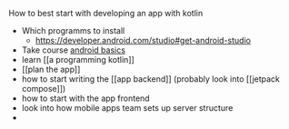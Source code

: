 How to best start with developing an app with kotlin

- Which programms to install
	- https://developer.android.com/studio#get-android-studio
- Take course [android basics](https://developer.android.com/courses/android-basics-compose/course)
- learn [[a programming kotlin]]
- [[plan the app]]
- how to start writing the [[app backend]] (probably look into [[jetpack compose]])
- how to start with the app frontend
- look into how mobile apps team sets up server structure
- 